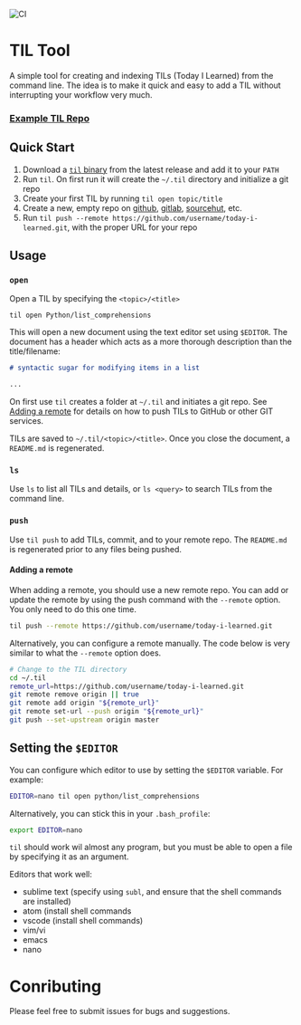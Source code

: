![CI](https://github.com/danielecook/TIL/workflows/CI/badge.svg?branch=master)

# TIL Tool

A simple tool for creating and indexing TILs (Today I Learned) from the command line.  The idea is to make it quick and easy to add a TIL without interrupting your workflow very much.

### [Example TIL Repo](https://www.github.com/danielecook/til)

## Quick Start

1. Download a [`til` binary](https://github.com/danielecook/TIL/releases) from the latest release and add it to your `PATH`
2. Run `til`. On first run it will create the `~/.til` directory and initialize a git repo
3. Create your first TIL by running `til open topic/title`
4. Create a new, empty repo on [github](https://www.github.com), [gitlab](https://www.gitlab.com), [sourcehut](https://sourcehut.org/), etc.
5. Run `til push --remote https://github.com/username/today-i-learned.git`, with the proper URL for your repo

## Usage

### `open`

Open a TIL by specifying the `<topic>/<title>`

```shell
til open Python/list_comprehensions
```

This will open a new document using the text editor set using `$EDITOR`. The document has a header which acts as a more thorough description than the title/filename:

```markdown
# syntactic sugar for modifying items in a list

...
```

On first use `til` creates a folder at `~/.til` and initiates a git repo. See [Adding a remote](#Adding-a-remote) for details on how to push TILs to GitHub or other GIT services.

TILs are saved to `~/.til/<topic>/<title>`. Once you close the document, a `README.md` is regenerated.

### `ls`

Use `ls` to list all TILs and details, or `ls <query>` to search TILs from the command line.

### `push`

Use `til push` to add TILs, commit, and to your remote repo. The `README.md` is regenerated prior to any files being pushed.

#### Adding a remote

When adding a remote, you should use a new remote repo. You can add or update the remote by using the push command with the `--remote` option. You only need to do this one time.

```bash
til push --remote https://github.com/username/today-i-learned.git
```

Alternatively, you can configure a remote manually. The code below is very similar to what the `--remote` option does.

```bash
# Change to the TIL directory
cd ~/.til
remote_url=https://github.com/username/today-i-learned.git
git remote remove origin || true
git remote add origin "${remote_url}"
git remote set-url --push origin "${remote_url}"
git push --set-upstream origin master
```

## Setting the `$EDITOR`

You can configure which editor to use by setting the `$EDITOR` variable. For example:

```bash
EDITOR=nano til open python/list_comprehensions
```

Alternatively, you can stick this in your `.bash_profile`:

```bash
export EDITOR=nano
```

`til` should work wil almost any program, but you must be able to open a file by specifying it as an argument.

Editors that work well:

* sublime text (specify using `subl`, and ensure that the shell commands are installed)
* atom (install shell commands
* vscode (install shell commands)
* vim/vi
* emacs
* nano

# Conributing

Please feel free to submit issues for bugs and suggestions.
